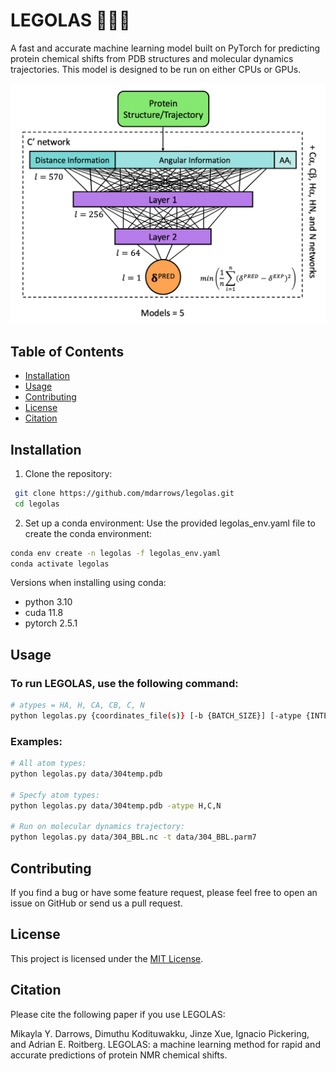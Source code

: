# LEGOLAS 🧝‍♀️🏹
A fast and accurate machine learning model built on PyTorch for predicting protein chemical shifts from PDB structures and molecular dynamics trajectories. This model is designed to be run on either CPUs or GPUs.

![Model Architecture](images/model_architecture.png "Model Architecture")

## Table of Contents
- [Installation](#installation)
- [Usage](#usage)
- [Contributing](#contributing)
- [License](#license)
- [Citation](#citation)

## Installation
1. Clone the repository:
```bash
 git clone https://github.com/mdarrows/legolas.git
 cd legolas
```
2. Set up a conda environment:
Use the provided legolas_env.yaml file to create the conda environment:
```bash
conda env create -n legolas -f legolas_env.yaml
conda activate legolas
```
Versions when installing using conda:

- python 3.10
- cuda 11.8
- pytorch 2.5.1

## Usage

### To run LEGOLAS, use the following command:
```bash
# atypes = HA, H, CA, CB, C, N
python legolas.py {coordinates_file(s)} [-b {BATCH_SIZE}] [-atype {INTERESTED_ATYPES}] [-t {TOPOLOGY}]
```

### Examples:
```bash
# All atom types:
python legolas.py data/304temp.pdb

# Specfy atom types:
python legolas.py data/304temp.pdb -atype H,C,N

# Run on molecular dynamics trajectory:
python legolas.py data/304_BBL.nc -t data/304_BBL.parm7
```

## Contributing

If you find a bug or have some feature request, please feel free to open an issue on GitHub or send us a pull request.

## License
This project is licensed under the [MIT License](LICENSE).

## Citation

Please cite the following paper if you use LEGOLAS:

Mikayla Y. Darrows, Dimuthu Kodituwakku, Jinze Xue, Ignacio Pickering, and Adrian E. Roitberg. LEGOLAS: a machine learning method for rapid and accurate predictions of protein NMR chemical shifts.

